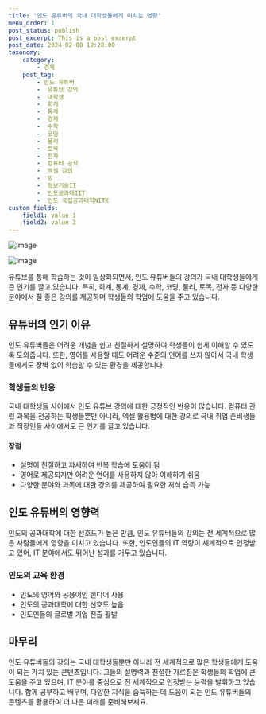 ```yaml
---
title: '인도 유튜버의 국내 대학생들에게 미치는 영향'
menu_order: 1
post_status: publish
post_excerpt: This is a post excerpt
post_date: 2024-02-08 19:28:00
taxonomy:
    category:
        - 경제
    post_tag:
        - 인도 유튜버
        -  유튜브 강의
        -  대학생
        -  회계
        -  통계
        -  경제
        -  수학
        -  코딩
        -  물리
        -  토목
        -  전자
        -  컴퓨터 공학
        -  엑셀 강의
        -  밈
        -  정보기술IT
        -  인도공과대IIT
        -  인도 국립공과대학NITK
custom_fields:
    field1: value 1
    field2: value 2
---
```


![Image](https://imgnews.pstatic.net/image/050/2024/02/08/0000071675_001_20240208110701107.jpg?type=w647)

![Image](https://imgnews.pstatic.net/image/050/2024/02/08/0000071675_002_20240208110701143.jpg?type=w647)

유튜브를 통해 학습하는 것이 일상화되면서, 인도 유튜버들의 강의가 국내 대학생들에게 큰 인기를 끌고 있습니다. 특히, 회계, 통계, 경제, 수학, 코딩, 물리, 토목, 전자 등 다양한 분야에서 질 좋은 강의를 제공하며 학생들의 학업에 도움을 주고 있습니다.
## 유튜버의 인기 이유
인도 유튜버들은 어려운 개념을 쉽고 친절하게 설명하여 학생들이 쉽게 이해할 수 있도록 도와줍니다. 또한, 영어를 사용할 때도 어려운 수준의 언어를 쓰지 않아서 국내 학생들에게도 장벽 없이 학습할 수 있는 환경을 제공합니다.
### 학생들의 반응
국내 대학생들 사이에서 인도 유튜브 강의에 대한 긍정적인 반응이 많습니다. 컴퓨터 관련 과목을 전공하는 학생들뿐만 아니라, 엑셀 활용법에 대한 강의로 국내 취업 준비생들과 직장인들 사이에서도 큰 인기를 끌고 있습니다.
#### 장점
- 설명이 친절하고 자세하여 반복 학습에 도움이 됨
- 영어로 제공되지만 어려운 언어를 사용하지 않아 이해하기 쉬움
- 다양한 분야와 과목에 대한 강의를 제공하여 필요한 지식 습득 가능
## 인도 유튜버의 영향력
인도의 공과대학에 대한 선호도가 높은 만큼, 인도 유튜버들의 강의는 전 세계적으로 많은 사람들에게 영향을 미치고 있습니다. 또한, 인도인들의 IT 역량이 세계적으로 인정받고 있어, IT 분야에서도 뛰어난 성과를 거두고 있습니다.
### 인도의 교육 환경
- 인도의 영어와 공용어인 힌디어 사용
- 인도의 공과대학에 대한 선호도 높음
- 인도인들의 글로벌 기업 진출 활발
## 마무리
인도 유튜버들의 강의는 국내 대학생들뿐만 아니라 전 세계적으로 많은 학생들에게 도움이 되는 가치 있는 콘텐츠입니다. 그들의 설명력과 친절한 가르침은 학생들의 학업에 큰 도움을 주고 있으며, IT 분야를 중심으로 전 세계적으로 인정받는 능력을 발휘하고 있습니다. 함께 공부하고 배우며, 다양한 지식을 습득하는 데 도움이 되는 인도 유튜버들의 콘텐츠를 활용하여 더 나은 미래를 준비해보세요.
